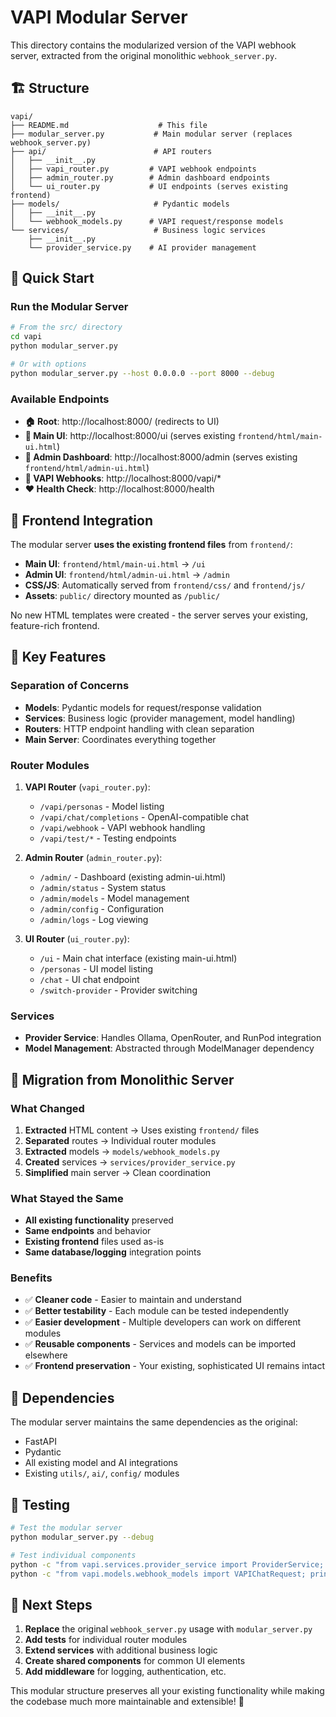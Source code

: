# VAPI Modular Server

This directory contains the modularized version of the VAPI webhook server, extracted from the original monolithic `webhook_server.py`.

## 🏗️ Structure

```
vapi/
├── README.md                    # This file
├── modular_server.py           # Main modular server (replaces webhook_server.py)
├── api/                        # API routers
│   ├── __init__.py
│   ├── vapi_router.py         # VAPI webhook endpoints
│   ├── admin_router.py        # Admin dashboard endpoints
│   └── ui_router.py           # UI endpoints (serves existing frontend)
├── models/                     # Pydantic models
│   ├── __init__.py
│   └── webhook_models.py      # VAPI request/response models
└── services/                   # Business logic services
    ├── __init__.py
    └── provider_service.py    # AI provider management
```

## 🚀 Quick Start

### Run the Modular Server

```bash
# From the src/ directory
cd vapi
python modular_server.py

# Or with options
python modular_server.py --host 0.0.0.0 --port 8000 --debug
```

### Available Endpoints

- **🏠 Root**: http://localhost:8000/ (redirects to UI)
- **💬 Main UI**: http://localhost:8000/ui (serves existing `frontend/html/main-ui.html`)
- **🔧 Admin Dashboard**: http://localhost:8000/admin (serves existing `frontend/html/admin-ui.html`)
- **🤖 VAPI Webhooks**: http://localhost:8000/vapi/*
- **❤️ Health Check**: http://localhost:8000/health

## 📁 Frontend Integration

The modular server **uses the existing frontend files** from `frontend/`:
- **Main UI**: `frontend/html/main-ui.html` → `/ui`
- **Admin UI**: `frontend/html/admin-ui.html` → `/admin`
- **CSS/JS**: Automatically served from `frontend/css/` and `frontend/js/`
- **Assets**: `public/` directory mounted as `/public/`

No new HTML templates were created - the server serves your existing, feature-rich frontend.

## 🔧 Key Features

### Separation of Concerns
- **Models**: Pydantic models for request/response validation
- **Services**: Business logic (provider management, model handling)
- **Routers**: HTTP endpoint handling with clean separation
- **Main Server**: Coordinates everything together

### Router Modules
1. **VAPI Router** (`vapi_router.py`):
   - `/vapi/personas` - Model listing
   - `/vapi/chat/completions` - OpenAI-compatible chat
   - `/vapi/webhook` - VAPI webhook handling
   - `/vapi/test/*` - Testing endpoints

2. **Admin Router** (`admin_router.py`):
   - `/admin/` - Dashboard (existing admin-ui.html)
   - `/admin/status` - System status
   - `/admin/models` - Model management
   - `/admin/config` - Configuration
   - `/admin/logs` - Log viewing

3. **UI Router** (`ui_router.py`):
   - `/ui` - Main chat interface (existing main-ui.html)
   - `/personas` - UI model listing
   - `/chat` - UI chat endpoint
   - `/switch-provider` - Provider switching

### Services
- **Provider Service**: Handles Ollama, OpenRouter, and RunPod integration
- **Model Management**: Abstracted through ModelManager dependency

## 🔄 Migration from Monolithic Server

### What Changed
1. **Extracted** HTML content → Uses existing `frontend/` files
2. **Separated** routes → Individual router modules
3. **Extracted** models → `models/webhook_models.py`
4. **Created** services → `services/provider_service.py`
5. **Simplified** main server → Clean coordination

### What Stayed the Same
- **All existing functionality** preserved
- **Same endpoints** and behavior
- **Existing frontend** files used as-is
- **Same database/logging** integration points

### Benefits
- ✅ **Cleaner code** - Easier to maintain and understand
- ✅ **Better testability** - Each module can be tested independently
- ✅ **Easier development** - Multiple developers can work on different modules
- ✅ **Reusable components** - Services and models can be imported elsewhere
- ✅ **Frontend preservation** - Your existing, sophisticated UI remains intact

## 🔗 Dependencies

The modular server maintains the same dependencies as the original:
- FastAPI
- Pydantic
- All existing model and AI integrations
- Existing `utils/`, `ai/`, `config/` modules

## 🧪 Testing

```bash
# Test the modular server
python modular_server.py --debug

# Test individual components
python -c "from vapi.services.provider_service import ProviderService; print('✅ Services work')"
python -c "from vapi.models.webhook_models import VAPIChatRequest; print('✅ Models work')"
```

## 🎯 Next Steps

1. **Replace** the original `webhook_server.py` usage with `modular_server.py`
2. **Add tests** for individual router modules
3. **Extend services** with additional business logic
4. **Create shared components** for common UI elements
5. **Add middleware** for logging, authentication, etc.

This modular structure preserves all your existing functionality while making the codebase much more maintainable and extensible! 🎉
